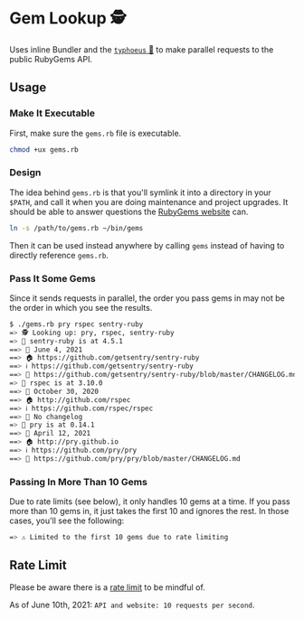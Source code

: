 # Gem Lookup :detective:

Uses inline Bundler and the [`typhoeus` :gem:][typhoeus] to make parallel requests to the public RubyGems API.

## Usage

### Make It Executable

First, make sure the `gems.rb` file is executable.

```sh
chmod +ux gems.rb
```

### Design

The idea behind `gems.rb` is that you'll symlink it into a directory in your `$PATH`, and call
it when you are doing maintenance and project upgrades. It should be able to answer questions
the [RubyGems website][rubygems site] can.

```sh
ln -s /path/to/gems.rb ~/bin/gems
```

Then it can be used instead anywhere by calling `gems` instead of having to directly
reference `gems.rb`.

### Pass It Some Gems

Since it sends requests in parallel, the order you pass gems in may not be the order in which
you see the results. 

```sh
$ ./gems.rb pry rspec sentry-ruby
=> 🕵️ Looking up: pry, rspec, sentry-ruby
=> 💎 sentry-ruby is at 4.5.1
==> 📅 June 4, 2021
==> 🏠 https://github.com/getsentry/sentry-ruby
==> ℹ️ https://github.com/getsentry/sentry-ruby
==> 📑 https://github.com/getsentry/sentry-ruby/blob/master/CHANGELOG.md
=> 💎 rspec is at 3.10.0
==> 📅 October 30, 2020
==> 🏠 http://github.com/rspec
==> ℹ️ https://github.com/rspec/rspec
==> 🚫 No changelog
=> 💎 pry is at 0.14.1
==> 📅 April 12, 2021
==> 🏠 http://pry.github.io
==> ℹ️ https://github.com/pry/pry
==> 📑 https://github.com/pry/pry/blob/master/CHANGELOG.md
```

### Passing In More Than 10 Gems

Due to rate limits (see below), it only handles 10 gems at a time. If you pass more than 10 gems
in, it just takes the first 10 and ignores the rest. In those cases, you'll see the following:

```sh
=> ⚠️ Limited to the first 10 gems due to rate limiting
```

## Rate Limit

Please be aware there is a [rate limit][rate limit] to be mindful of.

As of June 10th, 2021: `API and website: 10 requests per second`.

[typhoeus]: https://github.com/typhoeus/typhoeus/
[rubygems site]: https://rubygems.org/
[rate limit]: https://guides.rubygems.org/rubygems-org-rate-limits/
